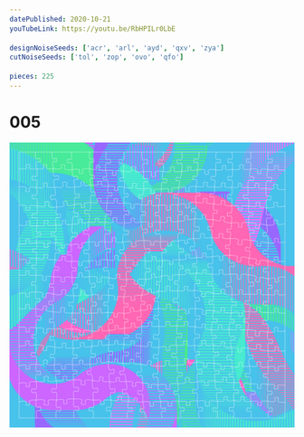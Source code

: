 ```yaml
---
datePublished: 2020-10-21
youTubeLink: https://youtu.be/RbHPILr0LbE

designNoiseSeeds: ['acr', 'arl', 'ayd', 'qxv', 'zya']
cutNoiseSeeds: ['tol', 'zop', 'ovo', 'qfo']

pieces: 225
---
```


# 005

![canvas](result/005_acr-arl-ayd-qxv-zya_tol-zop-ovo-qfo.png?raw=true)
